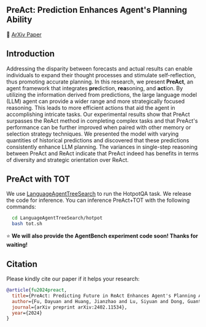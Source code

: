 
## PreAct: Prediction Enhances Agent's Planning Ability</h2>

<p>
📃 <a href="https://arxiv.org/abs/2402.11534">ArXiv Paper</a>
</p>


<!-- ⭐ **We will release the templates, and codes after blind review. Thanks for your attention!** -->

## Introduction
Addressing the disparity between forecasts and actual results can enable individuals to expand their thought processes and stimulate self-reflection, thus promoting accurate planning.
In this research, we present **PreAct**, an agent framework that integrates **pre**diction, **rea**soning, and **act**ion. By utilizing the information derived from predictions, the large language model (LLM) agent can provide a wider range and more strategically focused reasoning. This leads to more efficient actions that aid the agent in accomplishing intricate tasks. Our experimental results show that PreAct surpasses the ReAct method in completing complex tasks and that PreAct's performance can be further improved when paired with other memory or selection strategy techniques. We presented the model with varying quantities of historical predictions and discovered that these predictions consistently enhance LLM planning.
The variances in single-step reasoning between PreAct and ReAct indicate that PreAct indeed has benefits in terms of diversity and strategic orientation over ReAct.

## PreAct with TOT

We use [LanguageAgentTreeSearch](https://github.com/lapisrocks/LanguageAgentTreeSearch) to run the HotpotQA task. We release the code for inference. You can inference PreAct+TOT with the following commands:

```bash 
  cd LanguageAgentTreeSearch/hotpot
  bash tot.sh
```

⭐ **We will also provide the AgentBench experiment code soon! Thanks for waiting!**

## Citation
Please kindly cite our paper if it helps your research:
```bibtex
@article{fu2024preact,
  title={PreAct: Predicting Future in ReAct Enhances Agent's Planning Ability},
  author={Fu, Dayuan and Huang, Jianzhao and Lu, Siyuan and Dong, Guanting and Wang, Yejie and He, Keqing and Xu, Weiran},
  journal={arXiv preprint arXiv:2402.11534},
  year={2024}
}
```
